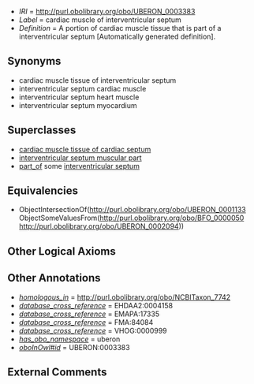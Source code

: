  * *IRI* = http://purl.obolibrary.org/obo/UBERON_0003383
 * *Label* = cardiac muscle of interventricular septum
 * *Definition* = A portion of cardiac muscle tissue that is part of a interventricular septum [Automatically generated definition].

## Synonyms

 * cardiac muscle tissue of interventricular septum
 * interventricular septum cardiac muscle
 * interventricular septum heart muscle
 * interventricular septum myocardium

## Superclasses

 * [cardiac muscle tissue of cardiac septum](../../UBERON/92/UBERON_0004492.md)
 * [interventricular septum muscular part](../../UBERON/67/UBERON_0004667.md)
 * [part_of](../../BFO/50/BFO_0000050.md) some [interventricular septum](../../UBERON/94/UBERON_0002094.md)

## Equivalencies

 * ObjectIntersectionOf(<http://purl.obolibrary.org/obo/UBERON_0001133> ObjectSomeValuesFrom(<http://purl.obolibrary.org/obo/BFO_0000050> <http://purl.obolibrary.org/obo/UBERON_0002094>))

## Other Logical Axioms


## Other Annotations

 * *[homologous_in](../../core#homologous/in/core#homologous_in.md)* = http://purl.obolibrary.org/obo/NCBITaxon_7742
 * *[database_cross_reference](../../ef/oboInOwl#hasDbXref.md)* = EHDAA2:0004158
 * *[database_cross_reference](../../ef/oboInOwl#hasDbXref.md)* = EMAPA:17335
 * *[database_cross_reference](../../ef/oboInOwl#hasDbXref.md)* = FMA:84084
 * *[database_cross_reference](../../ef/oboInOwl#hasDbXref.md)* = VHOG:0000999
 * *[has_obo_namespace](../../ce/oboInOwl#hasOBONamespace.md)* = uberon
 * *[oboInOwl#id](../../id/oboInOwl#id.md)* = UBERON:0003383

## External Comments

